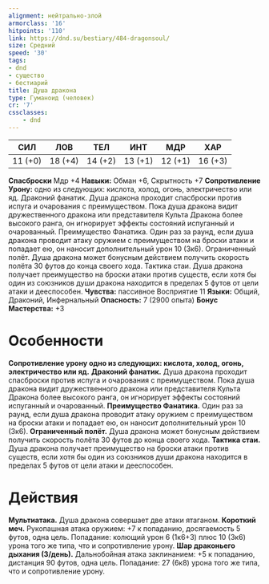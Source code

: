 ```yaml
---
alignment: нейтрально-злой
armorclass: '16'
hitpoints: '110'
link: https://dnd.su/bestiary/484-dragonsoul/
size: Средний
speed: '30'
tags:
- dnd
- существо
- бестиарий
title: Душа дракона
type: Гуманоид (человек)
cr: '7'
cssclasses:
    - dnd
---
```



| СИЛ | ЛОВ | ТЕЛ | ИНТ | МДР | ХАР |
|---|---|---|---|---|---|
| 11 (+0) | 18 (+4) | 14 (+2) | 13 (+1) | 12 (+1) | 16 (+3) |
**Спасброски** Мдр +4
**Навыки:** Обман +6, Скрытность +7
**Сопротивление Урону:** одно из следующих: кислота, холод, огонь, электричество или яд.
Драконий фанатик. Душа дракона проходит спасброски против испуга и очарования с преимуществом. Пока душа дракона видит дружественного дракона или представителя Культа Дракона более высокого ранга, он игнорирует эффекты состояний испуганный и очарованный.
Преимущество Фанатика. Один раз за раунд, если душа дракона проводит атаку оружием с преимуществом на броски атаки и попадает ею, он наносит дополнительный урон 10 (3к6).
Ограниченный полёт. Душа дракона может бонусным действием получить скорость полёта 30 футов до конца своего хода.
Тактика стаи. Душа дракона получает преимущество на броски атаки против существ, если хотя бы один из союзников души дракона находится в пределах 5 футов от цели атаки и дееспособен.
**Чувства:** пассивное Восприятие 11
**Языки:** Общий, Драконий, Инфернальный
**Опасность:** 7 (2900 опыта)
**Бонус Мастерства:** +3


# Особенности
**Сопротивление урону одно из следующих: кислота, холод, огонь, электричество или яд.** 
**Драконий фанатик.** Душа дракона проходит спасброски против испуга и очарования с преимуществом. Пока душа дракона видит дружественного дракона или представителя Культа Дракона более высокого ранга, он игнорирует эффекты состояний испуганный и очарованный.
**Преимущество Фанатика.** Один раз за раунд, если душа дракона проводит атаку оружием с преимуществом на броски атаки и попадает ею, он наносит дополнительный урон 10 (3к6).
**Ограниченный полёт.** Душа дракона может бонусным действием получить скорость полёта 30 футов до конца своего хода.
**Тактика стаи.** Душа дракона получает преимущество на броски атаки против существ, если хотя бы один из союзников души дракона находится в пределах 5 футов от цели атаки и дееспособен.


# Действия
**Мультиатака.** Душа дракона совершает две атаки ятаганом.
**Короткий меч.** Рукопашная атака оружием: +7 к попаданию, досягаемость 5 футов, одна цель. Попадание: колющий урон 6 (1к6+3) плюс 10 (3к6) урона того же типа, что и сопротивление урону.
**Шар драконьего дыхания (3/день).** Дальнобойная атака заклинанием: +5 к попаданию, дистанция 90 футов, одна цель. Попадание: 27 (6к8) урона того же типа, что и сопротивление урону.
